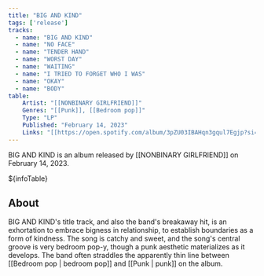 ```yaml
---
title: "BIG AND KIND"
tags: ['release']
tracks:
  - name: "BIG AND KIND"
  - name: "NO FACE"
  - name: "TENDER HAND"
  - name: "WORST DAY"
  - name: "WAITING"
  - name: "I TRIED TO FORGET WHO I WAS"
  - name: "OKAY"
  - name: "BODY"
table:
    Artist: "[[NONBINARY GIRLFRIEND]]"
    Genres: "[[Punk]], [[Bedroom pop]]"
    Type: "LP"
    Published: "February 14, 2023"
    Links: "[[https://open.spotify.com/album/3pZU03IBAHqn3gqul7Egjp?si=DYWOAd4CTO6vx4Dndn5VtA | Spotify]], [[https://nonbinarygirlfriend.bandcamp.com/album/big-and-kind | Bandcamp]]"
---
```


BIG AND KIND is an album released by [[NONBINARY GIRLFRIEND]] on February 14, 2023.

${infoTable}

## About
BIG AND KIND's title track, and also the band's breakaway hit, is an exhortation to embrace bigness in relationship, to establish boundaries as a form of kindness. The song is catchy and sweet, and the song's central groove is very bedroom pop-y, though a punk aesthetic materializes as it develops. The band often straddles the apparently thin line between [[Bedroom pop | bedroom pop]] and [[Punk | punk]] on the album.